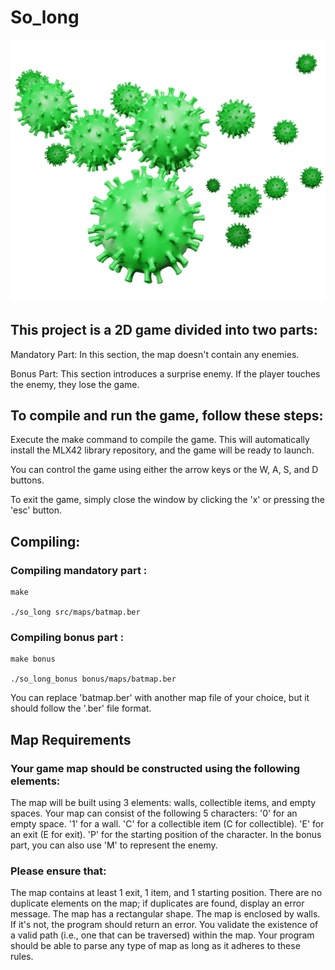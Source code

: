 # So_long




<p align="center">
  <img src="./includes/textures/covid-19-4999779_1280.png" width="600" >
</p>


## This project is a 2D game divided into two parts:

 Mandatory Part: In this section, the map doesn't contain any enemies.

Bonus Part: This section introduces a surprise enemy. If the player touches the enemy, they lose the game.


## To compile and run the game, follow these steps:

Execute the make command to compile the game. This will automatically install the MLX42 library repository, and the game will be ready to launch.

You can control the game using either the arrow keys or the W, A, S, and D buttons.

To exit the game, simply close the window by clicking the 'x' or pressing the 'esc' button.

## Compiling:

### Compiling mandatory part :


```
make

./so_long src/maps/batmap.ber
```

### Compiling bonus part :

```
make bonus

./so_long_bonus bonus/maps/batmap.ber

```

You can replace 'batmap.ber' with another map file of your choice, but it should follow the '.ber' file format.

## Map Requirements

### Your game map should be constructed using the following elements:

 The map will be built using 3 elements: walls, collectible items, and empty spaces.
    Your map can consist of the following 5 characters:
        '0' for an empty space.
        '1' for a wall.
        'C' for a collectible item (C for collectible).
        'E' for an exit (E for exit).
        'P' for the starting position of the character.
    In the bonus part, you can also use 'M' to represent the enemy.

### Please ensure that:

  The map contains at least 1 exit, 1 item, and 1 starting position.
    There are no duplicate elements on the map; if duplicates are found, display an error message.
    The map has a rectangular shape.
    The map is enclosed by walls. If it's not, the program should return an error.
    You validate the existence of a valid path (i.e., one that can be traversed) within the map.
    Your program should be able to parse any type of map as long as it adheres to these rules.
